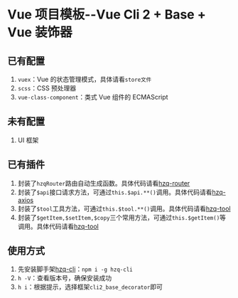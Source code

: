 # Vue 项目模板--Vue Cli 2 + Base + Vue 装饰器

## 已有配置

1. `vuex`：Vue 的状态管理模式，具体请看`store文件`
1. `scss`：CSS 预处理器
1. `vue-class-component`：类式 Vue 组件的 ECMAScript

## 未有配置

1. UI 框架

## 已有插件

1. 封装了`hzqRouter`路由自动生成函数。具体代码请看[hzq-router](https://github.com/MrHzq/hzq-router)
1. 封装了`$api`接口请求方法，可通过`this.$api.**()`调用。具体代码请看[hzq-axios](https://github.com/MrHzq/hzq-axios)
1. 封装了`$tool`工具方法，可通过`this.$tool.**()`调用。具体代码请看[hzq-tool](https://github.com/MrHzq/hzq-tool/blob/master/validator.js)
1. 封装了`$getItem,$setItem,$copy`三个常用方法，可通过`this.$getItem()`等调用。具体代码请看[hzq-tool](https://github.com/MrHzq/hzq-tool/blob/master/index.js)

## 使用方式

1. 先安装脚手架[hzq-cli](https://www.npmjs.com/package/hzq-cli)：`npm i -g hzq-cli`
1. `h -V`：查看版本号，确保安装成功
1. `h i`：根据提示，选择框架`cli2_base_decorator`即可

